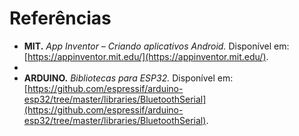 # Referências

- **MIT.** *App Inventor – Criando aplicativos Android.* Disponível em: [https://appinventor.mit.edu/](https://appinventor.mit.edu/).
- 
- **ARDUINO.** *Bibliotecas para ESP32.* Disponível em: [https://github.com/espressif/arduino-esp32/tree/master/libraries/BluetoothSerial](https://github.com/espressif/arduino-esp32/tree/master/libraries/BluetoothSerial).
